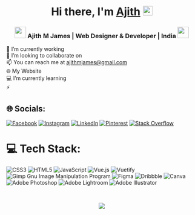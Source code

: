 <div align="center">
   <h1>Hi there, I'm <a href="https://hemant.codes">Ajith</a> <img src="https://media.giphy.com/media/hvRJCLFzcasrR4ia7z/giphy.gif" width="25px"> </h1>
  
   
   
</div>
<div align="center">
<h3><img src="https://media.giphy.com/media/WUlplcMpOCEmTGBtBW/giphy.gif" width="30">  Ajith M James |  Web Designer  &  Developer | India <br\> <img src="https://media.giphy.com/media/WUlplcMpOCEmTGBtBW/giphy.gif" width="30"></h3>
</div>


🔭 I’m currently working <br>👯 I’m looking to collaborate on<br>
📫 You can reach me at ajithmjames@gmail.com<br>🌐 My Website 
   <br>💻 I’m currently learning<br>⚡ 


## 🌐 Socials:
[![Facebook](https://img.shields.io/badge/Facebook-%231877F2.svg?logo=Facebook&logoColor=white)](https://facebook.com/AMJ.2147) [![Instagram](https://img.shields.io/badge/Instagram-%23E4405F.svg?logo=Instagram&logoColor=white)](https://instagram.com/_dark___assasin_) [![LinkedIn](https://img.shields.io/badge/LinkedIn-%230077B5.svg?logo=linkedin&logoColor=white)](https://linkedin.com/in/ajith-m-james-484168191) [![Pinterest](https://img.shields.io/badge/Pinterest-%23E60023.svg?logo=Pinterest&logoColor=white)](https://pinterest.com/ajithmjames) [![Stack Overflow](https://img.shields.io/badge/-Stackoverflow-FE7A16?logo=stack-overflow&logoColor=white)](https://stackoverflow.com/users/16114350) 

# 💻 Tech Stack:
![CSS3](https://img.shields.io/badge/css3-%231572B6.svg?style=for-the-badge&logo=css3&logoColor=white) ![HTML5](https://img.shields.io/badge/html5-%23E34F26.svg?style=for-the-badge&logo=html5&logoColor=white) ![JavaScript](https://img.shields.io/badge/javascript-%23323330.svg?style=for-the-badge&logo=javascript&logoColor=%23F7DF1E) ![Vue.js](https://img.shields.io/badge/vuejs-%2335495e.svg?style=for-the-badge&logo=vuedotjs&logoColor=%234FC08D) ![Vuetify](https://img.shields.io/badge/Vuetify-1867C0?style=for-the-badge&logo=vuetify&logoColor=AEDDFF) ![Gimp Gnu Image Manipulation Program](https://img.shields.io/badge/Gimp-657D8B?style=for-the-badge&logo=gimp&logoColor=FFFFFF) 	![Figma](https://img.shields.io/badge/figma-%23F24E1E.svg?style=for-the-badge&logo=figma&logoColor=white) ![Dribbble](https://img.shields.io/badge/Dribbble-EA4C89?style=for-the-badge&logo=dribbble&logoColor=white) ![Canva](https://img.shields.io/badge/Canva-%2300C4CC.svg?style=for-the-badge&logo=Canva&logoColor=white) ![Adobe Photoshop](https://img.shields.io/badge/adobephotoshop-%2331A8FF.svg?style=for-the-badge&logo=adobephotoshop&logoColor=white) ![Adobe Lightroom](https://img.shields.io/badge/Adobe%20Lightroom-31A8FF.svg?style=for-the-badge&logo=Adobe%20Lightroom&logoColor=white) ![Adobe Illustrator](https://img.shields.io/badge/adobeillustrator-%23FF9A00.svg?style=for-the-badge&logo=adobeillustrator&logoColor=white)

        
        
<div><br/></div>
<p align="center">
        <img src="https://i.pinimg.com/originals/e4/26/70/e426702edf874b181aced1e2fa5c6cde.gif"> 
</p>

